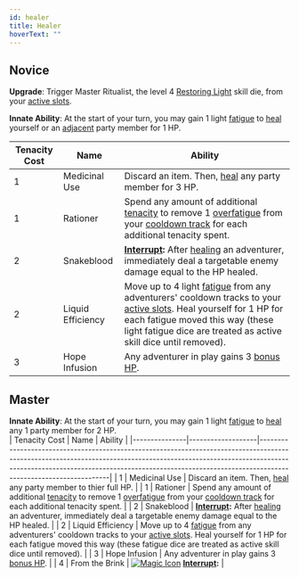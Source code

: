 ```yaml
---
id: healer
title: Healer
hoverText: ""
---
```


## Novice

**Upgrade**: Trigger Master Ritualist, the level 4 [Restoring Light](/docs/all/skill-lines/mage/restoring-light.md) skill die, from your [active slots](/docs/all/glossary/active-slot).

**Innate Ability**: At the start of your turn, you may gain 1 light [fatigue](/docs/all/glossary/fatigue) to [heal](/docs/all/glossary/healing) yourself or an [adjacent](/docs/all/glossary/adjacent) party member for 1 HP.

| Tenacity Cost | Name              | Ability                                                                                                                                                                                                                                                                                  |
| ------------- | ----------------- | ---------------------------------------------------------------------------------------------------------------------------------------------------------------------------------------------------------------------------------------------------------------------------------------- |
| 1             | Medicinal Use     | Discard an item. Then, [heal](/docs/all/glossary/healing) any party member for 3 HP.                                                                                                                                                                                                     |
| 1             | Rationer          | Spend any amount of additional [tenacity](/docs/all/glossary/tenacity) to remove 1 [overfatigue](/docs/all/glossary/fatigue) from your [cooldown track](/docs/all/glossary/cooldown-track) for each additional tenacity spent.                                                           |
| 2             | Snakeblood        | **[Interrupt](/docs/all/glossary/interrupt):** After [healing](/docs/all/glossary/healing) an adventurer, immediately deal a targetable enemy damage equal to the HP healed.                                                                                                             |
| 2             | Liquid Efficiency | Move up to 4 light [fatigue](/docs/all/glossary/fatigue) from any adventurers' cooldown tracks to your [active slots](/docs/all/glossary/active-slot). Heal yourself for 1 HP for each fatigue moved this way (these light fatigue dice are treated as active skill dice until removed). |
| 3             | Hope Infusion     | Any adventurer in play gains 3 [bonus HP](/docs/all/glossary/bonus-hp).                                                                                                                                                                                                                  |

## Master

**Innate Ability**: At the start of your turn, you may gain 1 light [fatigue](/docs/all/glossary/fatigue) to [heal](/docs/all/glossary/healing) any 1 party member for 2 HP.  
| Tenacity Cost | Name | Ability |
|---------------|-------------------|------------------------------------------------------------------------------------------------------------------------------------------------------------------------------------------------------------------------------------------------------------------------------|
| 1 | Medicinal Use | Discard an item. Then, [heal](/docs/all/glossary/healing) any party member to thier full HP. |
| 1 | Rationer | Spend any amount of additional [tenacity](/docs/all/glossary/tenacity) to remove 1 [overfatigue](/docs/all/glossary/fatigue) from your [cooldown track](/docs/all/glossary/cooldown-track) for each additional tenacity spent. |
| 2 | Snakeblood | **[Interrupt](/docs/all/glossary/interrupt):** After [healing](/docs/all/glossary/healing) an adventurer, immediately deal a targetable enemy damage equal to the HP healed. |
| 2 | Liquid Efficiency | Move up to 4 [fatigue](/docs/all/glossary/fatigue) from any adventurers' cooldown tracks to your [active slots](/docs/all/glossary/active-slot). Heal yourself for 1 HP for each fatigue moved this way (these fatigue dice are treated as active skill dice until removed). |
| 3 | Hope Infusion | Any adventurer in play gains 3 [bonus HP](/docs/all/glossary/bonus-hp). |
| 4 | From the Brink | [<img src="/icons/magic.svg" alt="Magic Icon" class="icon-svg" />](/docs/all/battle-forms/magic) **[Interrupt](/docs/all/glossary/interrupt):** |
